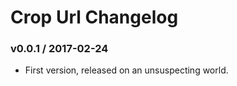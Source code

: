 Crop Url Changelog
==================

### v0.0.1 / 2017-02-24

 - First version, released on an unsuspecting world.
